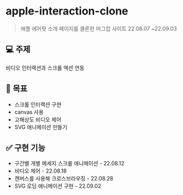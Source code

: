 # apple-interaction-clone

> 애플 에어팟 소개 페이지를 클론한 머그컵 사이트
> 22.08.07 ~22.09.03

## 💻 주제

비디오 인터랙션과 스크롤 액션 연동

## 🎯 목표

- 스크롤 인터랙션 구현
- canvas 사용
- 고해상도 비디오 제어
- SVG 애니메이션 만들기

## ✅ 구현 기능

- 구간별 개별 메세지 스크롤 애니메이션 - 22.08.12
- 비디오 제어 - 22.08.18
- 캔버스를 사용해 크로스브라우징 - 22.08.28
- SVG 로딩 애니메이션 구현 - 22.09.02
